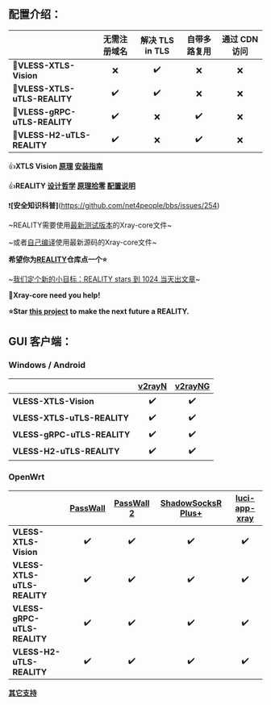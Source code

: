 ## **配置介绍：** 

| | 无需注册域名 | 解决 TLS in TLS | 自带多路复用 | 通过 CDN 访问 |
| :--- | :---: | :---: | :---: | :---: |
| :rocket:**VLESS-XTLS-Vision** | :x: | :heavy_check_mark: | :x: | :x: |
| :rocket:**VLESS-XTLS-uTLS-REALITY** | :heavy_check_mark: | :heavy_check_mark: | :x: | :x: |
| :rocket:**VLESS-gRPC-uTLS-REALITY** | :heavy_check_mark: | :x: | :heavy_check_mark: | :x: |
| :rocket:**VLESS-H2-uTLS-REALITY** | :heavy_check_mark: | :x: | :heavy_check_mark: | :x: |

:+1:**XTLS Vision [原理](https://github.com/XTLS/Xray-core/discussions/1295) [安装指南](https://github.com/chika0801/Xray-install)**

:+1:**REALITY [设计哲学](https://github.com/XTLS/Xray-core/issues/1689#issuecomment-1439447009) [原理拾零](https://github.com/XTLS/Xray-core/issues/1891#issuecomment-1495439413) [配置说明](https://github.com/XTLS/REALITY#readme)**

:exclamation:**[安全知识科普]**(https://github.com/net4people/bbs/issues/254)

~REALITY需要使用[最新测试版本](https://github.com/XTLS/Xray-core/actions/workflows/release.yml)的Xray-core文件~

~或者[自己编译](https://github.com/chika0801/Xray-install/blob/main/compile_Xray-core.md)使用最新源码的Xray-core文件~

**希望你为[REALITY](https://github.com/XTLS/REALITY)仓库点一个:star:**

~[我们定个新的小目标：REALITY stars 到 1024 当天出文章](https://github.com/XTLS/Xray-core/issues/1679#issuecomment-1436520973)~

:eyes:**Xray-core need you help!**

**:star:Star [this project](https://github.com/XTLS/REALITY) to make the next future a REALITY.**

## **GUI 客户端：** 

### Windows / Android
| | [v2rayN](https://github.com/2dust/v2rayN/releases) | [v2rayNG](https://github.com/2dust/v2rayNg/releases) |
| :--- | :---: | :---: |
| **VLESS-XTLS-Vision** | :heavy_check_mark: | :heavy_check_mark: |
| **VLESS-XTLS-uTLS-REALITY** | :heavy_check_mark: | :heavy_check_mark: |
| **VLESS-gRPC-uTLS-REALITY** | :heavy_check_mark: | :heavy_check_mark: |
| **VLESS-H2-uTLS-REALITY** | :heavy_check_mark: | :heavy_check_mark: |

### OpenWrt
| | [PassWall](https://github.com/xiaorouji/openwrt-passwall) | [PassWall 2](https://github.com/xiaorouji/openwrt-passwall2) | [ShadowSocksR Plus+](https://github.com/fw876/helloworld) | [luci-app-xray](https://github.com/yichya/luci-app-xray) |
| :--- | :---: | :---: | :---: | :---: |
| **VLESS-XTLS-Vision** | :heavy_check_mark: | :heavy_check_mark: | :heavy_check_mark: | :heavy_check_mark: |
| **VLESS-XTLS-uTLS-REALITY** | :heavy_check_mark: | :heavy_check_mark: | :heavy_check_mark: | :heavy_check_mark: |
| **VLESS-gRPC-uTLS-REALITY** | :heavy_check_mark: | :heavy_check_mark: | :heavy_check_mark: | :heavy_check_mark: |
| **VLESS-H2-uTLS-REALITY** | :heavy_check_mark: | :heavy_check_mark: | :heavy_check_mark: | :heavy_check_mark: |

**[其它支持](https://github.com/XTLS/Xray-core/blob/main/README.md)**
